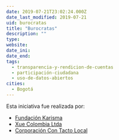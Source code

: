 ```yaml
---
date: 2019-07-21T23:02:24.000Z
date_last_modified: 2019-07-21
uid: burocratas
title: "Burocratas"
description: ""
type: 
website: 
date_ini: 
date_end: 
tags:
  - transparencia-y-rendicion-de-cuentas
  - participación-ciudadana
  - uso-de-datos-abiertos
cities: 
  - Bogotá
---
```


Esta iniciativa fue realizada por:

- [Fundación Karisma](/i/fundacion-karisma.html)
- [Xue Colombia Ltda](/i/xue-colombia-ltda.html)
- [Corporación Con Tacto Local](/i/corporacion-con-tacto-local.html)
